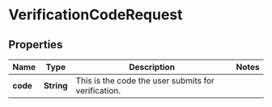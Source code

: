 

# VerificationCodeRequest

## Properties

Name | Type | Description | Notes
------------ | ------------- | ------------- | -------------
**code** | **String** | This is the code the user submits for verification. | 



